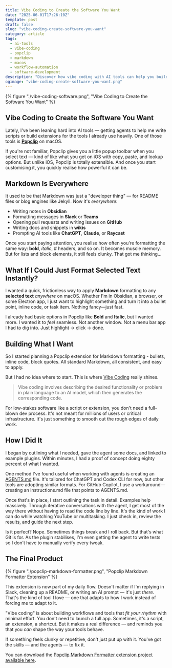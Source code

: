 ```yaml
---
title: Vibe Coding to Create the Software You Want
date: "2025-06-01T17:26:10Z"
template: post
draft: false
slug: "vibe-coding-create-software-you-want"
category: article
tags:
  - ai-tools
  - vibe-coding
  - popclip
  - markdown
  - macos
  - workflow-automation
  - software-development
description: "Discover how vibe coding with AI tools can help you build custom software that fits your workflow. Learn how to create a PopClip extension for instant Markdown formatting on macOS using AI agents, and build tools that adapt to your work instead of forcing you to adapt to them."
ogimage: "vibe-coding-create-software-you-want.png"
---
```


{% figure "./vibe-coding-software.png", "Vibe Coding to Create the Software You Want" %}

## Vibe Coding to Create the Software You Want

Lately, I've been leaning hard into AI tools — getting agents to help me write scripts or build extensions for the tools I already use heavily. One of those tools is [**Popclip**](https://pilotmoon.com/popclip/) on macOS.

If you're not familiar, Popclip gives you a little popup toolbar when you select text — kind of like what you get on iOS with copy, paste, and lookup options. But unlike iOS, Popclip is totally extensible. And once you start customising it, you quickly realise how powerful it can be.

## Markdown Is Everywhere

It used to be that Markdown was just a "developer thing" — for README files or blog engines like Jekyll. Now it's _everywhere_:

- Writing notes in **Obsidian**
- Formatting messages in **Slack** or **Teams**
- Opening pull requests and writing issues on **GitHub**
- Writing docs and snippets in **wikis**
- Prompting AI tools like **ChatGPT**, **Claude**, or **Raycast**

Once you start paying attention, you realise how often you're formatting the same way: **bold**, _italic_, # headers, and so on. It becomes muscle memory. But for lists and block elements, it still feels clunky. That got me thinking...

## What If I Could Just Format Selected Text Instantly?

I wanted a quick, frictionless way to apply **Markdown** formatting to any **selected text** _anywhere_ on macOS. Whether I'm in Obsidian, a browser, or some Electron app, I just want to highlight something and turn it into a bullet point, inline code, or task item. Nothing fancy—just fast.

I already had basic options in Popclip like **Bold** and **Italic**, but I wanted more. I wanted it to _feel_ seamless. Not another window. Not a menu bar app I had to dig into. Just highlight -> click -> done.

## Building What I Want

So I started planning a Popclip extension for Markdown formatting - bullets, inline code, block quotes. All standard Markdown, all consistent, and easy to apply.

But I had no idea where to start. This is where [Vibe Coding](https://en.wikipedia.org/wiki/Vibe_coding) really shines.

> Vibe coding involves describing the desired functionality or problem in plain language to an AI model, which then generates the corresponding code.

For low-stakes software like a script or extension, you don't need a full-blown dev process. It's not meant for millions of users or critical infrastructure. It's just something to smooth out the rough edges of daily work.

## How I Did It

I began by outlining what I needed, gave the agent some docs, and linked to example plugins. Within minutes, I had a proof of concept doing eighty percent of what I wanted.

One method I've found useful when working with agents is creating an [AGENTS.md](https://github.com/andrewjamesford/popclip-markdown-formatter/blob/2722d0518f322f0cf003e456fe5c5c343c8402e4/AGENTS.md#L1) file. It's tailored for ChatGPT and Codex CLI for now, but other tools are adopting similar formats. For GitHub Copilot, I use a workaround—creating an instructions.md file that points to AGENTS.md.

Once that's in place, I start outlining the task in detail. Examples help massively. Through iterative conversations with the agent, I get most of the way there without having to read the code line by line. It's the kind of work I can do while watching YouTube or multitasking. I just check in, review the results, and guide the next step.

Is it perfect? Nope. Sometimes things break and I roll back. But that's what Git is for. As the plugin stabilises, I'm even getting the agent to write tests so I don't have to manually verify every tweak.

## The Final Product

{% figure "./popclip-markdown-formatter.png", "Popclip Markdown Formatter Extension" %}

This extension is now part of my daily flow. Doesn't matter if I'm replying in Slack, cleaning up a README, or writing an AI prompt — it's just _there_. That's the kind of tool I love — one that adapts to how I work instead of forcing me to adapt to it.

"Vibe coding" is about building workflows and tools that _fit your rhythm_ with minimal effort. You don't need to launch a full app. Sometimes, it's a script, an extension, a shortcut. But it makes a real difference — and reminds you that you _can_ shape the way your tools behave.

If something feels clunky or repetitive, don't just put up with it. You've got the skills — and the agents — to fix it.

You can download the [Popclip Markdown Formatter extension project available here](https://github.com/andrewjamesford/popclip-markdown-formatter).
